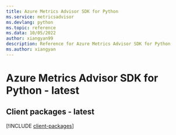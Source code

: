 ```yaml
---
title: Azure Metrics Advisor SDK for Python
ms.service: metricsadvisor
ms.devlang: python
ms.topic: reference
ms.data: 10/05/2022
author: xiangyan99
description: Reference for Azure Metrics Advisor SDK for Python
ms.author: xiangyan
---
```

# Azure Metrics Advisor SDK for Python - latest

## Client packages - latest
[!INCLUDE [client-packages](metrics-advisor-client-index.md)]